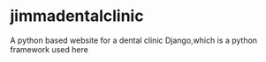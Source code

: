# jimmadentalclinic
A python based website for a dental clinic
Django,which is a python framework used here

